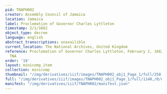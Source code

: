 ```yaml
---
pid: TNAPH002
creator: Assembly Council of Jamaica
location: Jamaica
label: Proclomation of Governor Charles Lyttleton
timestamp: 2/1/1662
object_type: decree
language: english
abstract_transcriptions: unavailible
current_location: The National Archives, United Kingdom
reference: Proclomation of Governor Charles Lyttleton, February 2, 1662, CO 140/1,
  TNA
order: '19'
layout: minicomp_item
collection: minicomp
thumbnail: "/img/derivatives/iiif/images/TNAPH002_obj1_Page_1/full/250,/0/default.jpg"
full: "/img/derivatives/iiif/images/TNAPH002_obj1_Page_1/full/1140,/0/default.jpg"
manifest: "/img/derivatives/iiif/TNAPH002/manifest.json"
---
```


